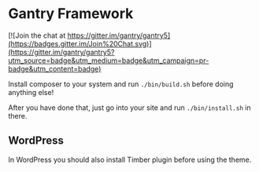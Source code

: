 Gantry Framework
================

[![Join the chat at https://gitter.im/gantry/gantry5](https://badges.gitter.im/Join%20Chat.svg)](https://gitter.im/gantry/gantry5?utm_source=badge&utm_medium=badge&utm_campaign=pr-badge&utm_content=badge)

Install composer to your system and run ```./bin/build.sh``` before doing anything else!

After you have done that, just go into your site and run ```./bin/install.sh``` in there.

## WordPress

In WordPress you should also install Timber plugin before using the theme.
